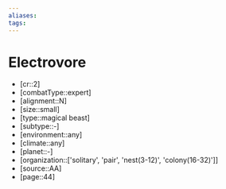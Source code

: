 ```yaml
---
aliases: 
tags: 
---
```


# Electrovore

- [cr::2]
- [combatType::expert]
- [alignment::N]
- [size::small]
- [type::magical beast]
- [subtype::-]
- [environment::any]
- [climate::any]
- [planet::-]
- [organization::['solitary', 'pair', 'nest(3-12)', 'colony(16-32)']]
- [source::AA]
- [page::44]
